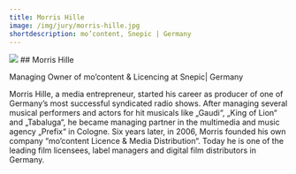 ```yaml
---
title: Morris Hille
image: /img/jury/morris-hille.jpg
shortdescription: mo’content, Snepic | Germany
---
```

<img src="/img/jury/morris-hille.jpg">
## Morris Hille

Managing Owner of mo’content & Licencing at Snepic| Germany

Morris Hille, a media entrepreneur, started his career as producer of one of Germany’s most successful syndicated radio shows. After managing several musical performers and actors for hit musicals like „Gaudi“, „King of Lion“ and „Tabaluga“, he became managing partner in the multimedia and music agency „Prefix“ in Cologne. Six years later, in 2006, Morris founded his own company “mo’content Licence & Media Distribution“. Today he is one of the leading film licensees, label managers and digital film distributors in Germany. 
